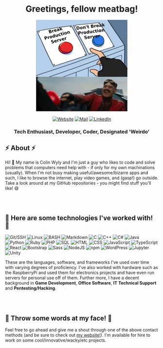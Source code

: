 <h1 align="center">Greetings, fellow meatbag!</h1>

<p align="center"><img src="prez_butt.jpg" alt="Funny meme pic" title="I feel I have more in common with Robotnik than Sonic these days, amirite?" width=300px height=300px></p>

<p align="center">
  <a href="https://cwylycode.github.io"><img alt="Website" src="https://img.shields.io/badge/Website-C20A0A?logo=internetexplorer&logoColor=white&style=for-the-badge" /></a>
  <a href="#"><img alt="Mail" src="https://img.shields.io/badge/Mail-28C20A?logo=gmail&logoColor=white&style=for-the-badge" /></a>
  <a href="#"><img alt="LinkedIn" src="https://img.shields.io/badge/LinkedIn-0A66C2?logo=linkedin&logoColor=white&style=for-the-badge" /></a>
</p>

<h3 align="center">Tech Enthusiast, Developer, Coder, Designated 'Weirdo'</h4>

<h2>⚡ About ⚡</h2>

Hi! 👋 My name is Colin Wyly and I'm just a guy who likes to code and solve problems that computers need help with - if only for my own machinations (usually). When I'm not busy making useful/awesome/bizarre apps and such, I like to browse the internet, play video games, and (gasp!) go outside. Take a look around at my GitHub repositories - you might find stuff you'll like! 😄

<br>
<br>

<h2>🤔 Here are some technologies I've worked with! 🤔</h2>

<p>
  <img alt="Git/SSH" src="https://img.shields.io/badge/Git%2FSSH-F05032?logo=git&logoColor=white&style=for-the-badge" />
  <img alt="Linux" src="https://img.shields.io/badge/Linux-FCC624?logo=linux&logoColor=black&style=for-the-badge" />
  <img alt="BASH" src="https://img.shields.io/badge/BASH-4EAA25?logo=gnubash&logoColor=white&style=for-the-badge" />
  <img alt="Markdown" src="https://img.shields.io/badge/Markdown-000000?logo=markdown&logoColor=white&style=for-the-badge" />
  <img alt="C" src="https://img.shields.io/badge/C-A8B9CC?logo=c&logoColor=white&style=for-the-badge" />
  <img alt="C++" src="https://img.shields.io/badge/C%2B%2B-00599C?logo=cplusplus&logoColor=white&style=for-the-badge" />
  <img alt="C#" src="https://img.shields.io/badge/C%23-239120?logo=c-sharp&logoColor=white&style=for-the-badge" />
  <img alt="Java" src="https://img.shields.io/badge/Java-007396?logo=java&logoColor=white&style=for-the-badge" />
  <img alt="Python" src="https://img.shields.io/badge/Python-3776AB?logo=python&logoColor=white&style=for-the-badge" />
  <img alt="Ruby" src="https://img.shields.io/badge/Ruby-CC342D?logo=ruby&logoColor=white&style=for-the-badge" />
  <img alt="PHP" src="https://img.shields.io/badge/PHP-777BB4?logo=php&logoColor=white&style=for-the-badge" />
  <img alt="SQL" src="https://img.shields.io/badge/SQL-003B57?logo=sqlite&logoColor=white&style=for-the-badge" />
  <img alt="HTML" src="https://img.shields.io/badge/HTML-E34F26?logo=html5&logoColor=white&style=for-the-badge" />
  <img alt="CSS" src="https://img.shields.io/badge/CSS-1572B6?logo=css3&logoColor=white&style=for-the-badge" />
  <img alt="JavaScript" src="https://img.shields.io/badge/JavaScript-F7DF1E?logo=javascript&logoColor=white&style=for-the-badge" />
  <img alt="TypeScript" src="https://img.shields.io/badge/TypeScript-3178C6?logo=typescript&logoColor=white&style=for-the-badge" />
  <img alt="React" src="https://img.shields.io/badge/React-61DAFB?logo=react&logoColor=white&style=for-the-badge" />
  <img alt="Bootstrap" src="https://img.shields.io/badge/Bootstrap-7952B3?logo=bootstrap&logoColor=white&style=for-the-badge" />
  <img alt="Sass" src="https://img.shields.io/badge/Sass-CC6699?logo=sass&logoColor=white&style=for-the-badge" />
  <img alt="NodeJS" src="https://img.shields.io/badge/Node.js-339933?logo=nodedotjs&logoColor=white&style=for-the-badge" />
  <img alt="npm" src="https://img.shields.io/badge/npm-CB3837?logo=npm&logoColor=white&style=for-the-badge" />
  <img alt="WordPress" src="https://img.shields.io/badge/WordPress-21759B?logo=wordpress&logoColor=white&style=for-the-badge" />
  <img alt="Jupyter" src="https://img.shields.io/badge/Jupyter-F37626?logo=jupyter&logoColor=white&style=for-the-badge" />
  <img alt="Unity" src="https://img.shields.io/badge/Unity-000000?logo=unity&logoColor=white&style=for-the-badge" />
</p>

These are the languages, software, and frameworks I've used over time with varying degrees of proficiency. I've also worked with hardware such as the RaspberryPi and used them for electronics projects and have even run servers for personal use off of them. Further more, I have a decent background in **Game Development**, **Office Software**, **IT Technical Support** and **Pentesting/Hacking**.

<br>
<br>

<h2>💬 Throw some words at my face! 💬</h2>

Feel free to go ahead and give me a shout through one of the above contact methods (and be sure to check out [my website!](https://cwylycode.github.io)). I'm available for hire to work on some cool/innovative/wacky/etc projects.






<!--
**ptthhhhbbbb** is a ✨ _special_ ✨ repository because its `README.md` (this file) appears on your GitHub profile.

Here are some ideas to get you started:

- 🔭 I’m currently working on ...
- 🌱 I’m currently learning ...
- 👯 I’m looking to collaborate on ...
- 🤔 I’m looking for help with ...
- 💬 Ask me about ...
- 📫 How to reach me: ...
- 😄 Pronouns: ...
- ⚡ Fun fact: ...
-->
